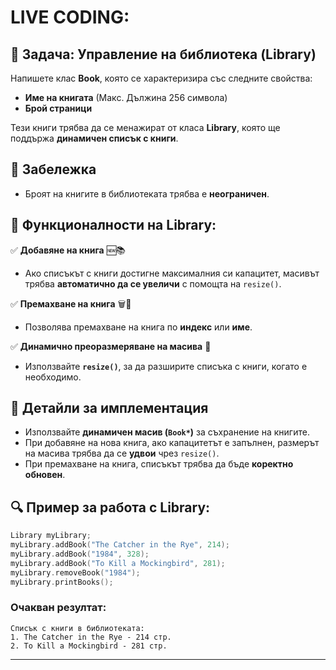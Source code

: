 # LIVE CODING:
## 📖 Задача: Управление на библиотека (Library)

Напишете клас **Book**, която се характеризира със следните свойства:
- **Име на книгата** (Макс. Дължина 256 символа) 
- **Брой страници** 

Тези книги трябва да се менажират от класа **Library**, която ще поддържа **динамичен списък с книги**.
## 📌 Забележка
- Броят на книгите в библиотеката трябва е **неограничен**.

## 🎯 Функционалности на Library:
✅ **Добавяне на книга** 🆕📚
- Ако списъкът с книги достигне максималния си капацитет, масивът трябва **автоматично да се увеличи** с помощта на `resize()`.

✅ **Премахване на книга** 🗑️📖
- Позволява премахване на книга по **индекс** или **име**.

✅ **Динамично преоразмеряване на масива** 🔄
- Използвайте **`resize()`**, за да разширите списъка с книги, когато е необходимо.

## 🔧 Детайли за имплементация
- Използвайте **динамичен масив (`Book*`)** за съхранение на книгите.
- При добавяне на нова книга, ако капацитетът е запълнен, размерът на масива трябва да се **удвои** чрез `resize()`.
- При премахване на книга, списъкът трябва да бъде **коректно обновен**.

## 🔍 Пример за работа с Library:
```cpp
Library myLibrary;
myLibrary.addBook("The Catcher in the Rye", 214);
myLibrary.addBook("1984", 328);
myLibrary.addBook("To Kill a Mockingbird", 281);
myLibrary.removeBook("1984");
myLibrary.printBooks();
```

### Очакван резултат:
```
Списък с книги в библиотеката:
1. The Catcher in the Rye - 214 стр.
2. To Kill a Mockingbird - 281 стр.
```

-----------------------------------------
